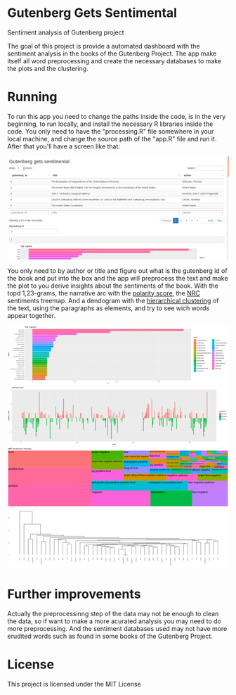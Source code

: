 # Gutenberg Gets Sentimental
Sentiment analysis of Gutenberg project

The goal of this project is provide a automated dashboard with the sentiment analysis in the books of the Gutenberg Project.
The app make itself all word preprocessing and create the necessary databases to make the plots and the clustering.

# Running

To run this app you need to change the paths inside the code, is in the very beginning, to run locally, and install the necessary R
libraries inside the code. You only need to have the "processing.R" file somewhere in your local machine, and change the source path of the 
"app.R" file and run it. After that you'll have a screen like that:

![First](screenshot1.png)

You only need to by author or title and figure out what is the gutenberg id of the book and put into the box and the app will preprocess
the text and make the plot to you derive insights about the sentiments of the book. With the topd 1,23-grams, the narrative arc with
the [polarity score](https://www.rdocumentation.org/packages/qdap/versions/2.3.2/topics/polarity), the [NRC](https://saifmohammad.com/WebPages/NRC-Emotion-Lexicon.htm)
sentiments treemap. And a dendogram with the [hierarchical clustering](https://en.wikipedia.org/wiki/Hierarchical_clustering) of the text,
using the paragraphs as elements, and try to see wich words appear together.

![2-grams](2grams.png)
![Narrative arc](narrative_arc.png)
![NRC sentiments](nrc_sentiments.png)
![Dendogram](dendogram.png)




# Further improvements

Actually the preprocessinng step of the data may not be enough to clean the data, so if want to make a more acurated analysis you 
may need to do more preprocessing. And the sentiment databases used may not have more erudited words such as found in some books of
the Gutenberg Project.

# License

This project is licensed under the MIT License 
